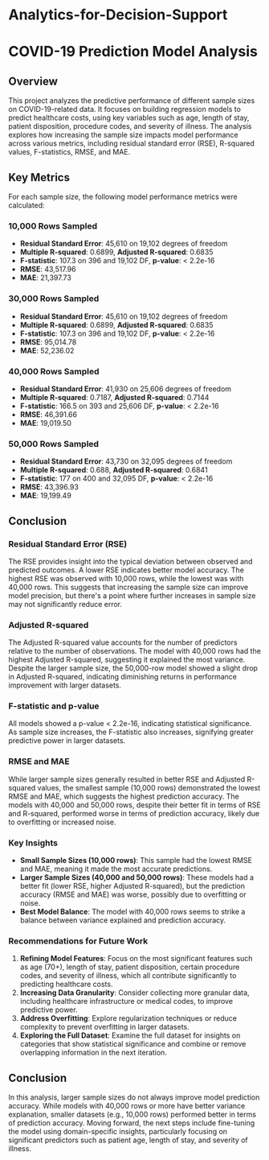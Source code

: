 # Analytics-for-Decision-Support

# COVID-19 Prediction Model Analysis

## Overview
This project analyzes the predictive performance of different sample sizes on COVID-19-related data. It focuses on building regression models to predict healthcare costs, using key variables such as age, length of stay, patient disposition, procedure codes, and severity of illness. The analysis explores how increasing the sample size impacts model performance across various metrics, including residual standard error (RSE), R-squared values, F-statistics, RMSE, and MAE.

## Key Metrics
For each sample size, the following model performance metrics were calculated:

### 10,000 Rows Sampled
- **Residual Standard Error**: 45,610 on 19,102 degrees of freedom
- **Multiple R-squared**: 0.6899, **Adjusted R-squared**: 0.6835
- **F-statistic**: 107.3 on 396 and 19,102 DF, **p-value**: < 2.2e-16
- **RMSE**: 43,517.96
- **MAE**: 21,397.73

### 30,000 Rows Sampled
- **Residual Standard Error**: 45,610 on 19,102 degrees of freedom
- **Multiple R-squared**: 0.6899, **Adjusted R-squared**: 0.6835
- **F-statistic**: 107.3 on 396 and 19,102 DF, **p-value**: < 2.2e-16
- **RMSE**: 95,014.78
- **MAE**: 52,236.02

### 40,000 Rows Sampled
- **Residual Standard Error**: 41,930 on 25,606 degrees of freedom
- **Multiple R-squared**: 0.7187, **Adjusted R-squared**: 0.7144
- **F-statistic**: 166.5 on 393 and 25,606 DF, **p-value**: < 2.2e-16
- **RMSE**: 46,391.66
- **MAE**: 19,019.50

### 50,000 Rows Sampled
- **Residual Standard Error**: 43,730 on 32,095 degrees of freedom
- **Multiple R-squared**: 0.688, **Adjusted R-squared**: 0.6841
- **F-statistic**: 177 on 400 and 32,095 DF, **p-value**: < 2.2e-16
- **RMSE**: 43,396.93
- **MAE**: 19,199.49

## Conclusion

### Residual Standard Error (RSE)
The RSE provides insight into the typical deviation between observed and predicted outcomes. A lower RSE indicates better model accuracy. The highest RSE was observed with 10,000 rows, while the lowest was with 40,000 rows. This suggests that increasing the sample size can improve model precision, but there's a point where further increases in sample size may not significantly reduce error.

### Adjusted R-squared
The Adjusted R-squared value accounts for the number of predictors relative to the number of observations. The model with 40,000 rows had the highest Adjusted R-squared, suggesting it explained the most variance. Despite the larger sample size, the 50,000-row model showed a slight drop in Adjusted R-squared, indicating diminishing returns in performance improvement with larger datasets.

### F-statistic and p-value
All models showed a p-value < 2.2e-16, indicating statistical significance. As sample size increases, the F-statistic also increases, signifying greater predictive power in larger datasets.

### RMSE and MAE
While larger sample sizes generally resulted in better RSE and Adjusted R-squared values, the smallest sample (10,000 rows) demonstrated the lowest RMSE and MAE, which suggests the highest prediction accuracy. The models with 40,000 and 50,000 rows, despite their better fit in terms of RSE and R-squared, performed worse in terms of prediction accuracy, likely due to overfitting or increased noise.

### Key Insights
- **Small Sample Sizes (10,000 rows)**: This sample had the lowest RMSE and MAE, meaning it made the most accurate predictions.
- **Larger Sample Sizes (40,000 and 50,000 rows)**: These models had a better fit (lower RSE, higher Adjusted R-squared), but the prediction accuracy (RMSE and MAE) was worse, possibly due to overfitting or noise.
- **Best Model Balance**: The model with 40,000 rows seems to strike a balance between variance explained and prediction accuracy.

### Recommendations for Future Work
1. **Refining Model Features**: Focus on the most significant features such as age (70+), length of stay, patient disposition, certain procedure codes, and severity of illness, which all contribute significantly to predicting healthcare costs.
2. **Increasing Data Granularity**: Consider collecting more granular data, including healthcare infrastructure or medical codes, to improve predictive power.
3. **Address Overfitting**: Explore regularization techniques or reduce complexity to prevent overfitting in larger datasets.
4. **Exploring the Full Dataset**: Examine the full dataset for insights on categories that show statistical significance and combine or remove overlapping information in the next iteration.

## Conclusion
In this analysis, larger sample sizes do not always improve model prediction accuracy. While models with 40,000 rows or more have better variance explanation, smaller datasets (e.g., 10,000 rows) performed better in terms of prediction accuracy. Moving forward, the next steps include fine-tuning the model using domain-specific insights, particularly focusing on significant predictors such as patient age, length of stay, and severity of illness.

